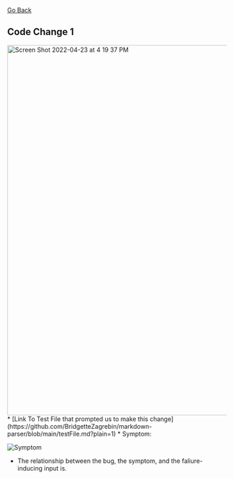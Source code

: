 [Go Back](https://bridgettezagrebin.github.io/cse15l-lab-reports/)

## Code Change 1
<img width="848" alt="Screen Shot 2022-04-23 at 4 19 37 PM" src="https://user-images.githubusercontent.com/103292060/164949264-25e22904-f148-419f-8092-5233484ac5e3.png">
* [Link To Test File that prompted us to make this change](https://github.com/BridgetteZagrebin/markdown-parser/blob/main/testFile.md?plain=1)
* Symptom: 

  ![Symptom]()
* The relationship between the bug, the symptom, and the faliure-inducing input is.
